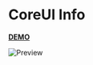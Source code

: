 CoreUI Info
============
 
**[DEMO](https://shabuninil.github.io/coreui-info)**

![Preview](https://raw.githubusercontent.com/shabuninil/coreui-info/master/preview.png) 
